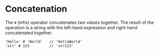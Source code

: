 # Concatenation

The `#` (infix) operator concatenates two values together. The result of the
operation is a string with the left-hand expression and right-hand concatenated
together.

```riff
'Hello' # 'World'   // 'HelloWorld'
'str' # 123         // 'str123'
```
